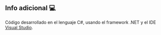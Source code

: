 ## Info adicional :computer:

Código desarrollado en el lenguaje C#, usando el framework .NET y el IDE [Visual Studio](https://visualstudio.microsoft.com/?rr=https%3A%2F%2Fwww.google.com%2F).
